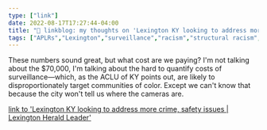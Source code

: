 ```yaml
---
type: ["link"]
date: 2022-08-17T17:27:44-04:00
title: "🔗 linkblog: my thoughts on 'Lexington KY looking to address more crime, safety issues | Lexington Herald Leader'"
tags: ["APLRs","Lexington","surveillance","racism","structural racism","ACLU"]
---
```

These numbers sound great, but what cost are we paying? I'm not talking about the $70,000, I'm talking about the hard to quantify costs of surveillance—which, as the ACLU of KY points out, are likely to disproportionately target communities of color. Except we can't know that because the city won't tell us where the cameras are.
 

[link to 'Lexington KY looking to address more crime, safety issues | Lexington Herald Leader'](https://www.kentucky.com/news/local/crime/article264602251.html)
